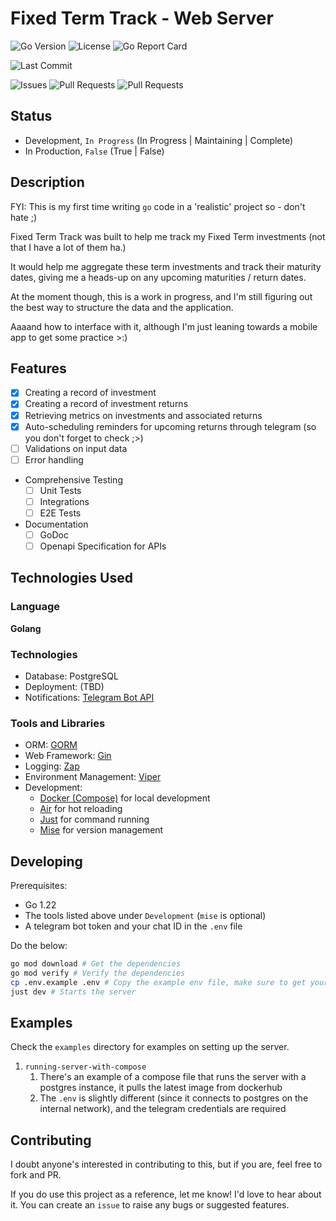 # Fixed Term Track - Web Server

![Go Version](https://img.shields.io/github/go-mod/go-version/mesmur/fixed-term-track-web-server)
![License](https://img.shields.io/github/license/mesmur/fixed-term-track-web-server)
![Go Report Card](https://goreportcard.com/badge/github.com/mesmur/fixed-term-track-web-server)

![Last Commit](https://img.shields.io/github/last-commit/mesmur/fixed-term-track-web-server)

![Issues](https://img.shields.io/github/issues/mesmur/fixed-term-track-web-server)
![Pull Requests](https://img.shields.io/github/issues-pr/mesmur/fixed-term-track-web-server)
![Pull Requests](https://img.shields.io/github/issues-pr/mesmur/fixed-term-track-web-server)

## Status

- Development, `In Progress` (In Progress | Maintaining | Complete)
- In Production, `False` (True | False)

## Description

FYI: This is my first time writing `go` code in a 'realistic' project so - don't hate ;)

Fixed Term Track was built to help me track my Fixed Term investments (not that I have a lot of them ha.)

It would help me aggregate these term investments and track their maturity dates, giving me a heads-up on any upcoming
maturities / return dates.

At the moment though, this is a work in progress, and I'm still figuring out the best way to structure the data and the
application.

Aaaand how to interface with it, although I'm just leaning towards a mobile app to get some practice >:)

## Features

- [x] Creating a record of investment
- [x] Creating a record of investment returns
- [x] Retrieving metrics on investments and associated returns
- [x] Auto-scheduling reminders for upcoming returns through telegram (so you don't forget to check ;>)
- [ ] Validations on input data
- [ ] Error handling
- Comprehensive Testing
  - [ ] Unit Tests
  - [ ] Integrations
  - [ ] E2E Tests
- Documentation
  - [ ] GoDoc
  - [ ] Openapi Specification for APIs

## Technologies Used

### Language

**Golang**

### Technologies

- Database: PostgreSQL
- Deployment: (TBD)
- Notifications: [Telegram Bot API](https://core.telegram.org/bots/api)

### Tools and Libraries

- ORM: [GORM](https://github.com/go-gorm/gorm)
- Web Framework: [Gin](https://github.com/gin-gonic/gin)
- Logging: [Zap](https://github.com/uber-go/zap)
- Environment Management: [Viper](https://github.com/spf13/viper)
- Development:
    - [Docker (Compose)](https://docs.docker.com/compose/) for local development
    - [Air](https://github.com/air-verse/air) for hot reloading
    - [Just](https://github.com/casey/just) for command running
    - [Mise](https://github.com/jdx/mise) for version management

## Developing

Prerequisites:
- Go 1.22
- The tools listed above under `Development` (`mise` is optional)
- A telegram bot token and your chat ID in the `.env` file

Do the below:

```bash
go mod download # Get the dependencies
go mod verify # Verify the dependencies
cp .env.example .env # Copy the example env file, make sure to get your telegram bot token!
just dev # Starts the server
```

## Examples

Check the `examples` directory for examples on setting up the server.

1. `running-server-with-compose`
   1. There's an example of a compose file that runs the server with a postgres instance, it pulls the latest image from dockerhub
   2. The `.env` is slightly different (since it connects to postgres on the internal network), and the telegram credentials are required

## Contributing

I doubt anyone's interested in contributing to this, but if you are, feel free to fork and PR.

If you do use this project as a reference, let me know! I'd love to hear about it. You can create an `issue` to raise any bugs or suggested features.

